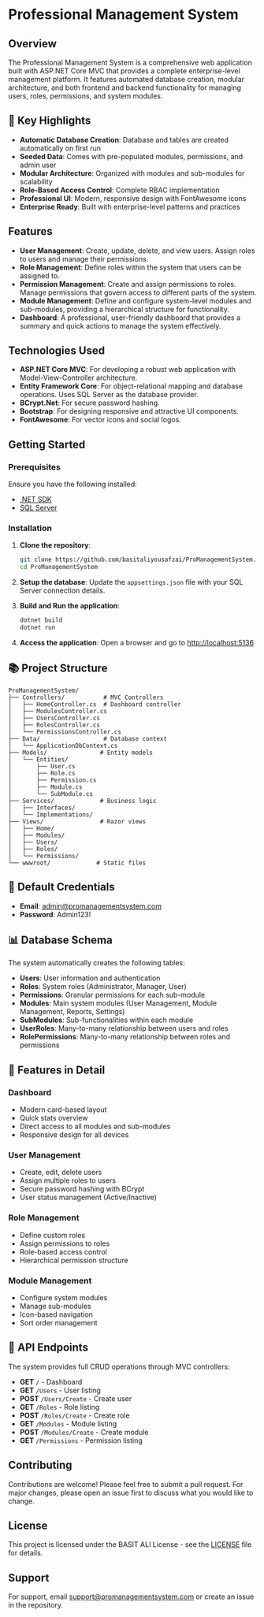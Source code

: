 # Professional Management System

## Overview
The Professional Management System is a comprehensive web application built with ASP.NET Core MVC that provides a complete enterprise-level management platform. It features automated database creation, modular architecture, and both frontend and backend functionality for managing users, roles, permissions, and system modules.

## 🚀 Key Highlights
- **Automatic Database Creation**: Database and tables are created automatically on first run
- **Seeded Data**: Comes with pre-populated modules, permissions, and admin user
- **Modular Architecture**: Organized with modules and sub-modules for scalability
- **Role-Based Access Control**: Complete RBAC implementation
- **Professional UI**: Modern, responsive design with FontAwesome icons
- **Enterprise Ready**: Built with enterprise-level patterns and practices

## Features

- **User Management**: Create, update, delete, and view users. Assign roles to users and manage their permissions.
- **Role Management**: Define roles within the system that users can be assigned to.
- **Permission Management**: Create and assign permissions to roles. Manage permissions that govern access to different parts of the system.
- **Module Management**: Define and configure system-level modules and sub-modules, providing a hierarchical structure for functionality.
- **Dashboard**: A professional, user-friendly dashboard that provides a summary and quick actions to manage the system effectively.

## Technologies Used
- **ASP.NET Core MVC**: For developing a robust web application with Model-View-Controller architecture.
- **Entity Framework Core**: For object-relational mapping and database operations. Uses SQL Server as the database provider.
- **BCrypt.Net**: For secure password hashing.
- **Bootstrap**: For designing responsive and attractive UI components.
- **FontAwesome**: For vector icons and social logos.

## Getting Started

### Prerequisites
Ensure you have the following installed:

- [.NET SDK](https://dotnet.microsoft.com/download)
- [SQL Server](https://www.microsoft.com/en-us/sql-server/sql-server-downloads)

### Installation
1. **Clone the repository**:
   ```bash
   git clone https://github.com/basitaliyousafzai/ProManagementSystem.git
   cd ProManagementSystem
   ```

2. **Setup the database**:
   Update the `appsettings.json` file with your SQL Server connection details.

3. **Build and Run the application**:
   ```bash
   dotnet build
   dotnet run
   ```

4. **Access the application**:
   Open a browser and go to [http://localhost:5136](http://localhost:5136)

## 📚 Project Structure
```
ProManagementSystem/
├── Controllers/           # MVC Controllers
│   ├── HomeController.cs  # Dashboard controller
│   ├── ModulesController.cs
│   ├── UsersController.cs
│   ├── RolesController.cs
│   └── PermissionsController.cs
├── Data/                  # Database context
│   └── ApplicationDbContext.cs
├── Models/               # Entity models
│   └── Entities/
│       ├── User.cs
│       ├── Role.cs
│       ├── Permission.cs
│       ├── Module.cs
│       └── SubModule.cs
├── Services/             # Business logic
│   ├── Interfaces/
│   └── Implementations/
├── Views/                # Razor views
│   ├── Home/
│   ├── Modules/
│   ├── Users/
│   ├── Roles/
│   └── Permissions/
└── wwwroot/             # Static files
```

## 🔑 Default Credentials
- **Email**: admin@promanagementsystem.com
- **Password**: Admin123!

## 📊 Database Schema
The system automatically creates the following tables:
- **Users**: User information and authentication
- **Roles**: System roles (Administrator, Manager, User)
- **Permissions**: Granular permissions for each sub-module
- **Modules**: Main system modules (User Management, Module Management, Reports, Settings)
- **SubModules**: Sub-functionalities within each module
- **UserRoles**: Many-to-many relationship between users and roles
- **RolePermissions**: Many-to-many relationship between roles and permissions

## 🚀 Features in Detail

### Dashboard
- Modern card-based layout
- Quick stats overview
- Direct access to all modules and sub-modules
- Responsive design for all devices

### User Management
- Create, edit, delete users
- Assign multiple roles to users
- Secure password hashing with BCrypt
- User status management (Active/Inactive)

### Role Management
- Define custom roles
- Assign permissions to roles
- Role-based access control
- Hierarchical permission structure

### Module Management
- Configure system modules
- Manage sub-modules
- Icon-based navigation
- Sort order management

## 🔧 API Endpoints
The system provides full CRUD operations through MVC controllers:

- **GET** `/` - Dashboard
- **GET** `/Users` - User listing
- **POST** `/Users/Create` - Create user
- **GET** `/Roles` - Role listing
- **POST** `/Roles/Create` - Create role
- **GET** `/Modules` - Module listing
- **POST** `/Modules/Create` - Create module
- **GET** `/Permissions` - Permission listing

## Contributing
Contributions are welcome! Please feel free to submit a pull request. For major changes, please open an issue first to discuss what you would like to change.

## License
This project is licensed under the BASIT ALI License - see the [LICENSE](LICENSE) file for details.

## Support
For support, email support@promanagementsystem.com or create an issue in the repository.

